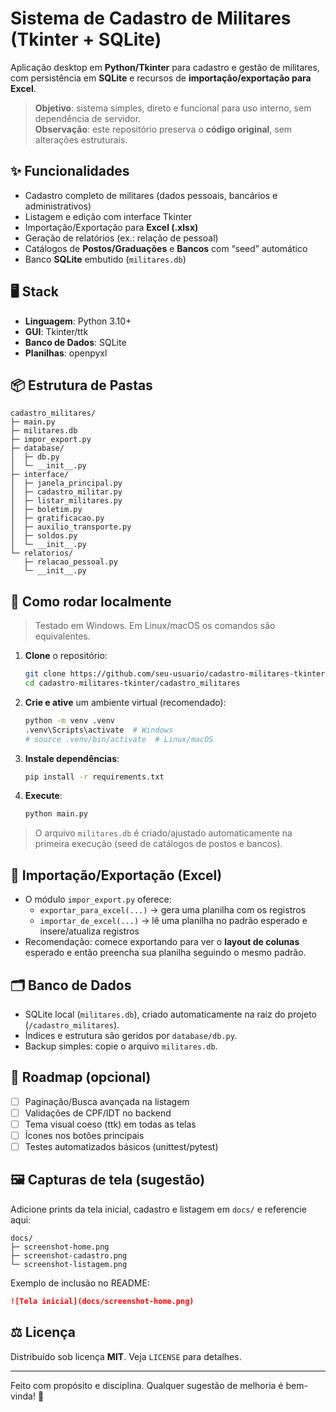 # Sistema de Cadastro de Militares (Tkinter + SQLite)

Aplicação desktop em **Python/Tkinter** para cadastro e gestão de militares, com persistência em **SQLite** e recursos de **importação/exportação para Excel**.

> **Objetivo**: sistema simples, direto e funcional para uso interno, sem dependência de servidor.  
> **Observação**: este repositório preserva o **código original**, sem alterações estruturais.

## ✨ Funcionalidades
- Cadastro completo de militares (dados pessoais, bancários e administrativos)
- Listagem e edição com interface Tkinter
- Importação/Exportação para **Excel (.xlsx)**
- Geração de relatórios (ex.: relação de pessoal)
- Catálogos de **Postos/Graduações** e **Bancos** com “seed” automático
- Banco **SQLite** embutido (`militares.db`)

## 🖥️ Stack
- **Linguagem**: Python 3.10+  
- **GUI**: Tkinter/ttk  
- **Banco de Dados**: SQLite  
- **Planilhas**: openpyxl

## 📦 Estrutura de Pastas
```
cadastro_militares/
├─ main.py
├─ militares.db
├─ impor_export.py
├─ database/
│  ├─ db.py
│  └─ __init__.py
├─ interface/
│  ├─ janela_principal.py
│  ├─ cadastro_militar.py
│  ├─ listar_militares.py
│  ├─ boletim.py
│  ├─ gratificacao.py
│  ├─ auxilio_transporte.py
│  ├─ soldos.py
│  └─ __init__.py
└─ relatorios/
   ├─ relacao_pessoal.py
   └─ __init__.py
```

## 🚀 Como rodar localmente
> Testado em Windows. Em Linux/macOS os comandos são equivalentes.

1. **Clone** o repositório:
   ```bash
   git clone https://github.com/seu-usuario/cadastro-militares-tkinter.git
   cd cadastro-militares-tkinter/cadastro_militares
   ```

2. **Crie e ative** um ambiente virtual (recomendado):
   ```bash
   python -m venv .venv
   .venv\Scripts\activate  # Windows
   # source .venv/bin/activate  # Linux/macOS
   ```

3. **Instale dependências**:
   ```bash
   pip install -r requirements.txt
   ```

4. **Execute**:
   ```bash
   python main.py
   ```

> O arquivo `militares.db` é criado/ajustado automaticamente na primeira execução (seed de catálogos de postos e bancos).

## 📄 Importação/Exportação (Excel)
- O módulo `impor_export.py` oferece:
  - `exportar_para_excel(...)` → gera uma planilha com os registros
  - `importar_de_excel(...)` → lê uma planilha no padrão esperado e insere/atualiza registros
- Recomendação: comece exportando para ver o **layout de colunas** esperado e então preencha sua planilha seguindo o mesmo padrão.

## 🗂️ Banco de Dados
- SQLite local (`militares.db`), criado automaticamente na raiz do projeto (`/cadastro_militares`).
- Índices e estrutura são geridos por `database/db.py`.
- Backup simples: copie o arquivo `militares.db`.

## 🧭 Roadmap (opcional)
- [ ] Paginação/Busca avançada na listagem
- [ ] Validações de CPF/IDT no backend
- [ ] Tema visual coeso (ttk) em todas as telas
- [ ] Ícones nos botões principais
- [ ] Testes automatizados básicos (unittest/pytest)

## 🖼️ Capturas de tela (sugestão)
Adicione prints da tela inicial, cadastro e listagem em `docs/` e referencie aqui:
```
docs/
├─ screenshot-home.png
├─ screenshot-cadastro.png
└─ screenshot-listagem.png
```

Exemplo de inclusão no README:
```markdown
![Tela inicial](docs/screenshot-home.png)
```

## ⚖️ Licença
Distribuído sob licença **MIT**. Veja `LICENSE` para detalhes.

---

Feito com propósito e disciplina. Qualquer sugestão de melhoria é bem-vinda! 🙌
